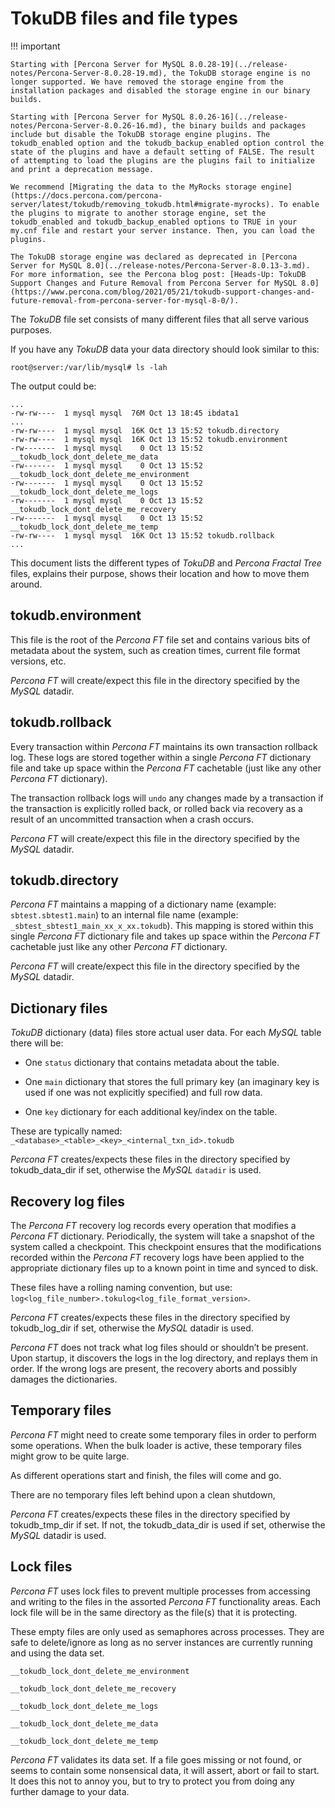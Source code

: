 # TokuDB files and file types

!!! important

    Starting with [Percona Server for MySQL 8.0.28-19](../release-notes/Percona-Server-8.0.28-19.md), the TokuDB storage engine is no longer supported. We have removed the storage engine from the installation packages and disabled the storage engine in our binary builds.

    Starting with [Percona Server for MySQL 8.0.26-16](../release-notes/Percona-Server-8.0.26-16.md), the binary builds and packages include but disable the TokuDB storage engine plugins. The tokudb_enabled option and the tokudb_backup_enabled option control the state of the plugins and have a default setting of FALSE. The result of attempting to load the plugins are the plugins fail to initialize and print a deprecation message.

    We recommend [Migrating the data to the MyRocks storage engine](https://docs.percona.com/percona-server/latest/tokudb/removing_tokudb.html#migrate-myrocks). To enable the plugins to migrate to another storage engine, set the tokudb_enabled and tokudb_backup_enabled options to TRUE in your my.cnf file and restart your server instance. Then, you can load the plugins.

    The TokuDB storage engine was declared as deprecated in [Percona Server for MySQL 8.0](../release-notes/Percona-Server-8.0.13-3.md). For more information, see the Percona blog post: [Heads-Up: TokuDB Support Changes and Future Removal from Percona Server for MySQL 8.0](https://www.percona.com/blog/2021/05/21/tokudb-support-changes-and-future-removal-from-percona-server-for-mysql-8-0/).

The *TokuDB* file set consists of many different files that all serve various
purposes.

If you have any *TokuDB* data your data directory should look similar to this:

```shell
root@server:/var/lib/mysql# ls -lah
```

The output could be:

```text
...
-rw-rw----  1 mysql mysql  76M Oct 13 18:45 ibdata1
...
-rw-rw----  1 mysql mysql  16K Oct 13 15:52 tokudb.directory
-rw-rw----  1 mysql mysql  16K Oct 13 15:52 tokudb.environment
-rw-------  1 mysql mysql    0 Oct 13 15:52 __tokudb_lock_dont_delete_me_data
-rw-------  1 mysql mysql    0 Oct 13 15:52 __tokudb_lock_dont_delete_me_environment
-rw-------  1 mysql mysql    0 Oct 13 15:52 __tokudb_lock_dont_delete_me_logs
-rw-------  1 mysql mysql    0 Oct 13 15:52 __tokudb_lock_dont_delete_me_recovery
-rw-------  1 mysql mysql    0 Oct 13 15:52 __tokudb_lock_dont_delete_me_temp
-rw-rw----  1 mysql mysql  16K Oct 13 15:52 tokudb.rollback
...
```

This document lists the different types of *TokuDB* and *Percona Fractal Tree*
files, explains their purpose, shows their location and how to move them
around.

## tokudb.environment

This file is the root of the *Percona FT* file set and contains various bits of
metadata about the system, such as creation times, current file format
versions, etc.

*Percona FT* will create/expect this file in the directory specified by the
*MySQL* datadir.

## tokudb.rollback

Every transaction within *Percona FT* maintains its own transaction rollback
log. These logs are stored together within a single *Percona FT* dictionary
file and take up space within the *Percona FT* cachetable (just like any other
*Percona FT* dictionary).

The transaction rollback logs will `undo` any changes made by a transaction
if the transaction is explicitly rolled back, or rolled back via recovery as a
result of an uncommitted transaction when a crash occurs.

*Percona FT* will create/expect this file in the directory specified by the
*MySQL* datadir.

## tokudb.directory

*Percona FT* maintains a mapping of a dictionary name (example:
`sbtest.sbtest1.main`) to an internal file name (example:
`_sbtest_sbtest1_main_xx_x_xx.tokudb`). This mapping is stored within this
single *Percona FT* dictionary file and takes up space within the *Percona FT*
cachetable just like any other *Percona FT* dictionary.

*Percona FT* will create/expect this file in the directory specified by the
*MySQL* datadir.

## Dictionary files

*TokuDB* dictionary (data) files store actual user data. For each *MySQL*
table there will be:


* One `status` dictionary that contains metadata about the table.


* One `main` dictionary that stores the full primary key (an imaginary key is
used if one was not explicitly specified) and full row data.


* One `key` dictionary for each additional key/index on the table.

These are typically named:
`_<database>_<table>_<key>_<internal_txn_id>.tokudb`

*Percona FT* creates/expects these files in the directory specified by
tokudb_data_dir if set, otherwise the *MySQL* `datadir` is used.

## Recovery log files

The *Percona FT* recovery log records every operation that modifies a
*Percona FT* dictionary. Periodically, the system will take a snapshot of the
system called a checkpoint. This checkpoint ensures that the modifications
recorded within the *Percona FT* recovery logs have been applied to the
appropriate dictionary files up to a known point in time and synced to disk.

These files have a rolling naming convention, but use:
`log<log_file_number>.tokulog<log_file_format_version>`.

*Percona FT* creates/expects these files in the directory specified by
tokudb_log_dir if set, otherwise the *MySQL* datadir is used.

*Percona FT* does not track what log files should or shouldn’t be present. Upon
startup, it discovers the logs in the log directory, and replays them in order.
If the wrong logs are present, the recovery aborts and possibly damages the
dictionaries.

## Temporary files

*Percona FT* might need to create some temporary files in order to perform some
operations. When the bulk loader is active, these temporary files might grow to
be quite large.

As different operations start and finish, the files will come and go.

There are no temporary files left behind upon a clean shutdown,

*Percona FT* creates/expects these files in the directory specified by
tokudb_tmp_dir if set. If not, the tokudb_data_dir is
used if set, otherwise the *MySQL* datadir is used.

## Lock files

*Percona FT* uses lock files to prevent multiple processes from accessing and
writing to the files in the assorted *Percona FT* functionality areas. Each
lock file will be in the same directory as the file(s) that it is protecting.

These empty files are only used as semaphores across processes. They are safe
to delete/ignore as long as no server instances are currently running and using
the data set.

`__tokudb_lock_dont_delete_me_environment`

`__tokudb_lock_dont_delete_me_recovery`

`__tokudb_lock_dont_delete_me_logs`

`__tokudb_lock_dont_delete_me_data`

`__tokudb_lock_dont_delete_me_temp`

*Percona FT* validates its data set. If a file
goes missing or not found, or seems to contain some nonsensical data, it will
assert, abort or fail to start. It does this not to annoy you, but to try to
protect you from doing any further damage to your data.
